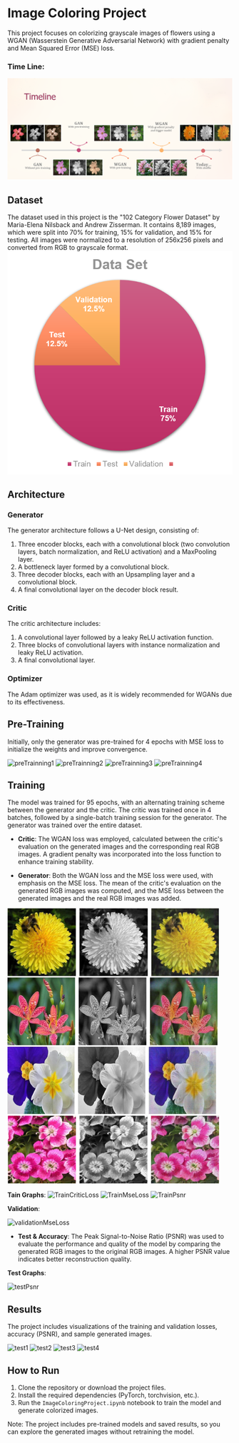 # Image Coloring Project

This project focuses on colorizing grayscale images of flowers using a WGAN (Wasserstein Generative Adversarial Network) with gradient penalty and Mean Squared Error (MSE) loss.

### Time Line:
![timeline](./Resources/timeline.png)

## Dataset

The dataset used in this project is the "102 Category Flower Dataset" by Maria-Elena Nilsback and Andrew Zisserman. It contains 8,189 images, which were split into 70% for training, 15% for validation, and 15% for testing. All images were normalized to a resolution of 256x256 pixels and converted from RGB to grayscale format.
![Dataset](./Resources/dataset.png)
## Architecture

### Generator

The generator architecture follows a U-Net design, consisting of:

1. Three encoder blocks, each with a convolutional block (two convolution layers, batch normalization, and ReLU activation) and a MaxPooling layer.
2. A bottleneck layer formed by a convolutional block.
3. Three decoder blocks, each with an Upsampling layer and a convolutional block.
4. A final convolutional layer on the decoder block result.

### Critic

The critic architecture includes:

1. A convolutional layer followed by a leaky ReLU activation function.
2. Three blocks of convolutional layers with instance normalization and leaky ReLU activation.
3. A final convolutional layer.

### Optimizer

The Adam optimizer was used, as it is widely recommended for WGANs due to its effectiveness.

## Pre-Training

Initially, only the generator was pre-trained for 4 epochs with MSE loss to initialize the weights and improve convergence.

![preTrainning1](./Resources/preTrainning1.png)
![preTrainning2](./Resources/preTrainning2.png)
![preTrainning3](./Resources/preTrainning3.png)
![preTrainning4](./Resources/preTrainning4.png)

## Training

The model was trained for 95 epochs, with an alternating training scheme between the generator and the critic. The critic was trained once in 4 batches, followed by a single-batch training session for the generator. The generator was trained over the entire dataset.

- **Critic**: The WGAN loss was employed, calculated between the critic's evaluation on the generated images and the corresponding real RGB images. A gradient penalty was incorporated into the loss function to enhance training stability.

- **Generator**: Both the WGAN loss and the MSE loss were used, with emphasis on the MSE loss. The mean of the critic's evaluation on the generated RGB images was computed, and the MSE loss between the generated images and the real RGB images was added.

![train1](./Resources/train1.png)
![train2](./Resources/train2.png)
![train3](./Resources/train3.png)
![train4](./Resources/train4.png)

**Tain Graphs**:
![TrainCriticLoss](./Resources/TrainCriticLoss.png)
![TrainMseLoss](./Resources/TrainMseLoss.png)
![TrainPsnr](./Resources/TrainPsnr.png)

**Validation**:

![validationMseLoss](./Resources/validationMseLoss.png)

- **Test & Accuracy**: The Peak Signal-to-Noise Ratio (PSNR) was used to evaluate the performance and quality of the model by comparing the generated RGB images to the original RGB images. A higher PSNR value indicates better reconstruction quality.


**Test Graphs**:

![testPsnr](./Resources/testPsnr.png)

## Results
The project includes visualizations of the training and validation losses, accuracy (PSNR), and sample generated images.

![test1](./Resources/test1.png)
![test2](./Resources/test2.png)
![test3](./Resources/test3.png)
![test4](./Resources/test4.png)

## How to Run

1. Clone the repository or download the project files.
2. Install the required dependencies (PyTorch, torchvision, etc.).
3. Run the `ImageColoringProject.ipynb` notebook to train the model and generate colorized images.

Note: The project includes pre-trained models and saved results, so you can explore the generated images without retraining the model.


